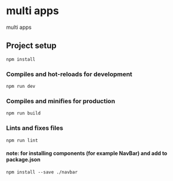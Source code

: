 # multi apps
multi apps

## Project setup
```
npm install
```

### Compiles and hot-reloads for development
```
npm run dev
```

### Compiles and minifies for production
```
npm run build
```

### Lints and fixes files
```
npm run lint
```

#### note: for installing components (for example NavBar) and add to package.json
```
npm install --save ./navbar
```
